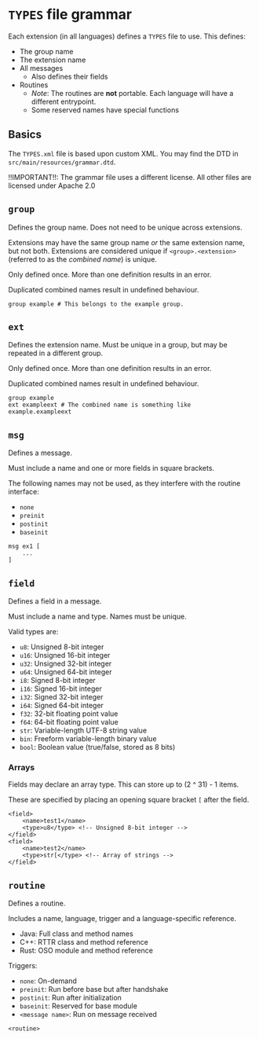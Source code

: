 # `TYPES` file grammar

Each extension (in all languages) defines a `TYPES` file to use. This defines:
- The group name
- The extension name
- All messages
    - Also defines their fields
- Routines
    - *Note*: The routines are **not** portable. Each language will have a different entrypoint.
    - Some reserved names have special functions

## Basics

The `TYPES.xml` file is based upon custom XML. You may find the DTD in `src/main/resources/grammar.dtd`.

!!IMPORTANT!!: The grammar file uses a different license. All other files are licensed under Apache 2.0

## `group`
Defines the group name. Does not need to be unique across extensions.

Extensions may have the same group name *or* the same extension name, but not both. Extensions are considered unique if `<group>.<extension>` (referred to as the *combined name*) is unique.

Only defined once. More than one definition results in an error.

Duplicated combined names result in undefined behaviour.

```
group example # This belongs to the example group.
```

## `ext`
Defines the extension name. Must be unique in a group, but may be repeated in a different group.

Only defined once. More than one definition results in an error.

Duplicated combined names result in undefined behaviour.

```
group example
ext exampleext # The combined name is something like example.exampleext
```

## `msg`
Defines a message.

Must include a name and one or more fields in square brackets.

The following names may not be used, as they interfere with the routine interface:
- `none`
- `preinit`
- `postinit`
- `baseinit`

```
msg ex1 [
    ...
]
```

## `field`
Defines a field in a message.

Must include a name and type. Names must be unique.

Valid types are: 
- `u8`: Unsigned 8-bit integer
- `u16`: Unsigned 16-bit integer
- `u32`: Unsigned 32-bit integer
- `u64`: Unsigned 64-bit integer
- `i8`: Signed 8-bit integer
- `i16`: Signed 16-bit integer
- `i32`: Signed 32-bit integer
- `i64`: Signed 64-bit integer
- `f32`: 32-bit floating point value
- `f64`: 64-bit floating point value
- `str`: Variable-length UTF-8 string value
- `bin`: Freeform variable-length binary value
- `bool`: Boolean value (true/false, stored as 8 bits)

### Arrays

Fields may declare an array type. This can store up to (2 ^ 31) - 1 items.

These are specified by placing an opening square bracket `[` after the field.

```
<field>
    <name>test1</name>
    <type>u8</type> <!-- Unsigned 8-bit integer -->
</field>
<field>
    <name>test2</name>
    <type>str[</type> <!-- Array of strings -->
</field>
```

## `routine`
Defines a routine.

Includes a name, language, trigger and a language-specific reference.

- Java: Full class and method names
- C++: RTTR class and method reference
- Rust: OSO module and method reference

Triggers:
- `none`: On-demand
- `preinit`: Run before base but after handshake
- `postinit`: Run after initialization
- `baseinit`: Reserved for base module
- `<message name>`: Run on message received

```
<routine>
```

